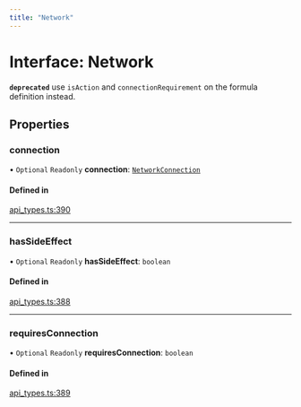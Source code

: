 ```yaml
---
title: "Network"
---
```

# Interface: Network

**`deprecated`** use `isAction` and `connectionRequirement` on the formula definition instead.

## Properties

### connection

• `Optional` `Readonly` **connection**: [`NetworkConnection`](../enums/NetworkConnection.md)

#### Defined in

[api_types.ts:390](https://github.com/coda/packs-sdk/blob/main/api_types.ts#L390)

___

### hasSideEffect

• `Optional` `Readonly` **hasSideEffect**: `boolean`

#### Defined in

[api_types.ts:388](https://github.com/coda/packs-sdk/blob/main/api_types.ts#L388)

___

### requiresConnection

• `Optional` `Readonly` **requiresConnection**: `boolean`

#### Defined in

[api_types.ts:389](https://github.com/coda/packs-sdk/blob/main/api_types.ts#L389)
